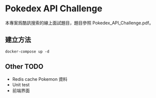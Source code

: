 # Pokedex API Challenge

本專案爲酷訊搜索的線上面試題目，題目參照 Pokedex_API_Challenge.pdf。

## 建立方法
```
docker-compose up -d
```

## Other TODO
* Redis cache Pokemon 資料
* Unit test
* 前端界面
